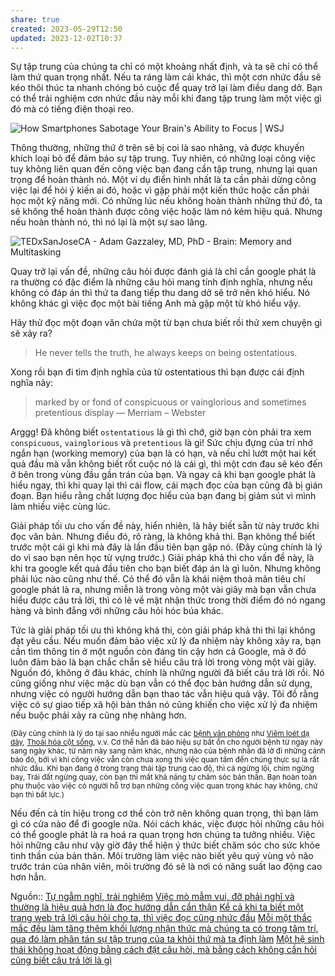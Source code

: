 ```yaml
---
share: true
created: 2023-05-29T12:50
updated: 2023-12-02T10:37
---
```

Sự tập trung của chúng ta chỉ có một khoảng nhất định, và ta sẽ chỉ có thể làm thứ quan trọng nhất. Nếu ta ráng làm cái khác, thì một cơn nhức đầu sẽ kéo thôi thúc ta nhanh chóng bỏ cuộc để quay trở lại làm điều dang dở. Bạn có thể trải nghiệm cơn nhức đầu này mỗi khi đang tập trung làm một việc gì đó mà có tiếng điện thoại reo.

![How Smartphones Sabotage Your Brain's Ability to Focus | WSJ](https://www.youtube.com/watch?v=Ig6I3prnlnE)

Thông thường, những thứ ở trên sẽ bị coi là sao nhãng, và được khuyến khích loại bỏ để đảm bảo sự tập trung. Tuy nhiên, có những loại công việc tuy không liên quan đến công việc bạn đang cần tập trung, nhưng lại quan trọng để hoàn thành nó. Một ví dụ điển hình nhất là ta cần phải dừng công việc lại để hỏi ý kiến ai đó, hoặc vì gặp phải một kiến thức hoặc cần phải học một kỹ năng mới. Có những lúc nếu không hoàn thành những thứ đó, ta sẽ không thể hoàn thành được công việc hoặc làm nó kém hiệu quả. Nhưng nếu hoàn thành nó, thì nó lại là một sự sao lãng.

![TEDxSanJoseCA - Adam Gazzaley, MD, PhD - Brain: Memory and Multitasking](https://www.youtube.com/watch?v=tiANn5PZ4BI)

Quay trở lại vấn đề, những câu hỏi được đánh giá là chỉ cần google phát là ra thường có đặc điểm là những câu hỏi mang tính định nghĩa, nhưng nếu không có đáp án thì thứ ta đang tiếp thu dang dở sẽ trở nên khó hiểu. Nó không khác gì việc đọc một bài tiếng Anh mà gặp một từ khó hiểu vậy.

Hãy thử đọc một đoạn văn chứa một từ bạn chưa biết rồi thử xem chuyện gì sẽ xảy ra?

> He never tells the truth, he always keeps on being ostentatious.

Xong rồi bạn đi tìm định nghĩa của từ ostentatious thì bạn được cái định nghĩa này:

> marked by or fond of conspicuous or vainglorious and sometimes pretentious display
— Merriam – Webster

Arggg! Đã không biết `ostentatious` là gì thì chớ, giờ bạn còn phải tra xem `conspicuous`, `vainglorious` và `pretentious` là gì! Sức chịu đựng của trí nhớ ngắn hạn (working memory) của bạn là có hạn, và nếu chỉ lướt một hai kết quả đầu mà vẫn không biết rốt cuộc nó là cái gì, thì một cơn đau sẽ kéo đến ở bên trong vùng đầu gần trán của bạn. Và ngay cả khi bạn google phát là hiểu ngay, thì khi quay lại thì cái flow, cái mạch đọc của bạn cũng đã bị gián đoạn. Bạn hiểu rằng chất lượng đọc hiểu của bạn đang bị giảm sút vì mình làm nhiều việc cùng lúc.

Giải pháp tối ưu cho vấn đề này, hiển nhiên, là hãy biết sẵn từ này trước khi đọc văn bản. Nhưng điều đó, rõ ràng, là không khả thi. Bạn không thể biết trước một cái gì khi mà đây là lần đầu tiên bạn gặp nó. (Đây cũng chính là lý do vì sao bạn nên học từ vựng trước.) Giải pháp khả thi cho vấn đề này, là khi tra google kết quả đầu tiên cho bạn biết đáp án là gì luôn. Nhưng không phải lúc nào cũng như thế. Có thể đó vẫn là khái niệm thoả mãn tiêu chí google phát là ra, nhưng miễn là trong vòng một vài giây mà bạn vẫn chưa hiểu được câu trả lời, thì có lẽ về mặt nhận thức trong thời điểm đó nó ngang hàng và bình đẳng với những câu hỏi hóc búa khác.

Tức là giải pháp tối ưu thì không khả thi, còn giải pháp khả thi thì lại không đạt yêu cầu. Nếu muốn đảm bảo việc xử lý đa nhiệm này không xảy ra, bạn cần tìm thông tin ở một nguồn còn đáng tin cậy hơn cả Google, mà ở đó luôn đảm bảo là bạn chắc chắn sẽ hiểu câu trả lời trong vòng một vài giây. Nguồn đó, không ở đâu khác, chính là những người đã biết câu trả lời rồi. Nó cũng giống như việc mặc dù bạn vẫn có thể đọc bản hướng dẫn sử dụng, nhưng việc có người hướng dẫn bạn thao tác vẫn hiệu quả vậy. Tôi đồ rằng việc có sự giao tiếp xã hội bản thân nó cũng khiến cho việc xử lý đa nhiệm nếu buộc phải xảy ra cũng nhẹ nhàng hơn.

<sub>(Đây cũng chính là lý do tại sao nhiều người mắc các [bệnh văn phòng](https://vi.wikipedia.org/wiki/B%E1%BB%87nh_v%C4%83n_ph%C3%B2ng) như [Viêm loét dạ dày](../../S%E1%BB%A9c%20kho%E1%BA%BB/B%E1%BB%87nh%20v%C4%83n%20ph%C3%B2ng/Vi%C3%AAm%20lo%C3%A9t%20d%E1%BA%A1%20d%C3%A0y.md), [Thoái hóa cột sống](../../S%E1%BB%A9c%20kho%E1%BA%BB/B%E1%BB%87nh%20v%C4%83n%20ph%C3%B2ng/Tho%C3%A1i%20h%C3%B3a%20c%E1%BB%99t%20s%E1%BB%91ng.md), v.v. Cơ thể hẳn đã báo hiệu sự bất ổn cho người bệnh từ ngày này sang ngày khác, từ năm này sang năm khác, nhưng não của bệnh nhân đã lờ đi những cảnh báo đó, bởi vì khi công việc vẫn còn chưa xong thì việc quan tâm đến chúng thực sự là rất nhức đầu. Khi bạn đang ở trong trạng thái tập trung cao độ, thì cá ngừng lội, chim ngừng bay, Trái đất ngừng quay, còn bạn thì mất khả năng tự chăm sóc bản thân. Bạn hoàn toàn phụ thuộc vào việc có người hỗ trợ bạn những công việc quan trọng khác hay không, chứ bạn thì bất lực.)</sub>

Nếu đến cả tín hiệu trong cơ thể còn trở nên không quan trọng, thì bạn làm gì có cửa nào để đi google nữa. Nói cách khác, việc được hỏi những câu hỏi có thể google phát là ra hoá ra quan trọng hơn chúng ta tưởng nhiều. Việc hỏi những câu như vậy giờ đây thể hiện ý thức biết chăm sóc cho sức khỏe tinh thần của bản thân. Môi trường làm việc nào biết yêu quý vùng vỏ não trước trán của nhân viên, môi trường đó sẽ là nơi có năng suất lao động cao hơn hẳn.

Nguồn:: [Tự ngẫm nghĩ, trải nghiệm](../../%CE%9E%20Ngu%E1%BB%93n/T%E1%BB%B1%20ng%E1%BA%ABm%20ngh%C4%A9,%20tr%E1%BA%A3i%20nghi%E1%BB%87m.md)
[Việc mò mẫm vui, đỡ phải nghĩ và thường là hiệu quả hơn là đọc hướng dẫn cẩn thận](./Vi%E1%BB%87c%20m%C3%B2%20m%E1%BA%ABm%20vui,%20%C4%91%E1%BB%A1%20ph%E1%BA%A3i%20ngh%C4%A9%20v%C3%A0%20th%C6%B0%E1%BB%9Dng%20l%C3%A0%20hi%E1%BB%87u%20qu%E1%BA%A3%20h%C6%A1n%20l%C3%A0%20%C4%91%E1%BB%8Dc%20h%C6%B0%E1%BB%9Bng%20d%E1%BA%ABn%20c%E1%BA%A9n%20th%E1%BA%ADn.md)
[Kể cả khi ta biết một trang web trả lời câu hỏi cho ta, thì việc đọc cũng nhức đầu](./Thi%E1%BA%BFt%20k%E1%BA%BF/K%E1%BB%83%20c%E1%BA%A3%20khi%20ta%20bi%E1%BA%BFt%20m%E1%BB%99t%20trang%20web%20tr%E1%BA%A3%20l%E1%BB%9Di%20c%C3%A2u%20h%E1%BB%8Fi%20cho%20ta,%20th%C3%AC%20vi%E1%BB%87c%20%C4%91%E1%BB%8Dc%20c%C5%A9ng%20nh%E1%BB%A9c%20%C4%91%E1%BA%A7u.md) 
[Mỗi một thắc mắc đều làm tăng thêm khối lượng nhận thức mà chúng ta có trong tâm trí, qua đó làm phân tán sự tập trung của ta khỏi thứ mà ta định làm](./M%E1%BB%97i%20m%E1%BB%99t%20th%E1%BA%AFc%20m%E1%BA%AFc%20%C4%91%E1%BB%81u%20l%C3%A0m%20t%C4%83ng%20th%C3%AAm%20kh%E1%BB%91i%20l%C6%B0%E1%BB%A3ng%20nh%E1%BA%ADn%20th%E1%BB%A9c%20m%C3%A0%20ch%C3%BAng%20ta%20c%C3%B3%20trong%20t%C3%A2m%20tr%C3%AD,%20qua%20%C4%91%C3%B3%20l%C3%A0m%20ph%C3%A2n%20t%C3%A1n%20s%E1%BB%B1%20t%E1%BA%ADp%20trung%20c%E1%BB%A7a%20ta%20kh%E1%BB%8Fi%20th%E1%BB%A9%20m%C3%A0%20ta%20%C4%91%E1%BB%8Bnh%20l%C3%A0m.md)
[Một hệ sinh thái không hoạt động bằng cách đặt câu hỏi, mà bằng cách không cần hỏi cũng biết câu trả lời là gì](../../C%E1%BB%99ng%20%C4%91%E1%BB%93ng,%20h%E1%BB%87%20sinh%20th%C3%A1i,%20h%E1%BB%87%20ph%E1%BB%A9c%20h%E1%BB%A3p/H%E1%BB%87%20sinh%20th%C3%A1i/M%E1%BB%99t%20h%E1%BB%87%20sinh%20th%C3%A1i%20kh%C3%B4ng%20ho%E1%BA%A1t%20%C4%91%E1%BB%99ng%20b%E1%BA%B1ng%20c%C3%A1ch%20%C4%91%E1%BA%B7t%20c%C3%A2u%20h%E1%BB%8Fi,%20m%C3%A0%20b%E1%BA%B1ng%20c%C3%A1ch%20kh%C3%B4ng%20c%E1%BA%A7n%20h%E1%BB%8Fi%20c%C5%A9ng%20bi%E1%BA%BFt%20c%C3%A2u%20tr%E1%BA%A3%20l%E1%BB%9Di%20l%C3%A0%20g%C3%AC.md)